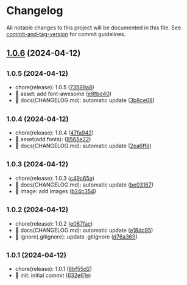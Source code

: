 # Changelog

All notable changes to this project will be documented in this file. See [commit-and-tag-version](https://github.com/absolute-version/commit-and-tag-version) for commit guidelines.

## [1.0.6](https://github.com/M0rtzz/zzu-resume-template/compare/v1.0.5...v1.0.6) (2024-04-12)

## <small>1.0.5 (2024-04-12)</small>

* chore(release): 1.0.5 ([73599a8](https://github.com/M0rtzz/zzu-resume-template/commit/73599a8))
* 🍱 asset: add font-awesome ([e8fbd40](https://github.com/M0rtzz/zzu-resume-template/commit/e8fbd40))
* 📝 docs(CHANGELOG.md): automatic update ([3b8ce08](https://github.com/M0rtzz/zzu-resume-template/commit/3b8ce08))



## <small>1.0.4 (2024-04-12)</small>

* chore(release): 1.0.4 ([47fa942](https://github.com/M0rtzz/zzu-resume-template/commit/47fa942))
* 🍱 asset(add fonts): ([8565e22](https://github.com/M0rtzz/zzu-resume-template/commit/8565e22))
* 📝 docs(CHANGELOG.md): automatic update ([2ea6ffd](https://github.com/M0rtzz/zzu-resume-template/commit/2ea6ffd))



## <small>1.0.3 (2024-04-12)</small>

* chore(release): 1.0.3 ([c49c65a](https://github.com/M0rtzz/zzu-resume-template/commit/c49c65a))
* 📝 docs(CHANGELOG.md): automatic update ([be03167](https://github.com/M0rtzz/zzu-resume-template/commit/be03167))
* 📸 image: add images ([b24c354](https://github.com/M0rtzz/zzu-resume-template/commit/b24c354))



## <small>1.0.2 (2024-04-12)</small>

* chore(release): 1.0.2 ([e087fac](https://github.com/M0rtzz/zzu-resume-template/commit/e087fac))
* 📝 docs(CHANGELOG.md): automatic update ([e18dc95](https://github.com/M0rtzz/zzu-resume-template/commit/e18dc95))
* 🙈 ignore(.gitignore): update .gitignore ([d76a369](https://github.com/M0rtzz/zzu-resume-template/commit/d76a369))



## <small>1.0.1 (2024-04-12)</small>

* chore(release): 1.0.1 ([8bf55d2](https://github.com/M0rtzz/zzu-resume-template/commit/8bf55d2))
* 🎉 init: initial commit ([632e61e](https://github.com/M0rtzz/zzu-resume-template/commit/632e61e))
